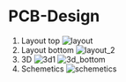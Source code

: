 # PCB-Design
1. Layout top
![layout](https://github.com/SumaiyaTariqueLabiba/PCB-Design/assets/127126354/199cc033-f66b-405e-9f8e-2883f8a8b195)
2. Layout bottom
![layout_2](https://github.com/SumaiyaTariqueLabiba/PCB-Design/assets/127126354/fceb1cac-a7ca-4099-be06-59e2417167aa)
3. 3D
![3d1](https://github.com/SumaiyaTariqueLabiba/PCB-Design/assets/127126354/846b651e-da22-4400-b5d0-a6c13fba40be)
![3d_bottom](https://github.com/SumaiyaTariqueLabiba/PCB-Design/assets/127126354/c8d853e5-3492-41a4-af10-301e7caf6aea)
4. Schemetics
![schemetics](https://github.com/SumaiyaTariqueLabiba/PCB-Design/assets/127126354/903ad9a9-3329-4db7-8eba-660a2770ddd6)

